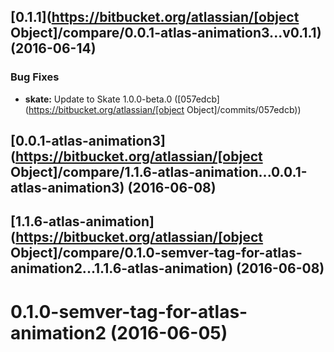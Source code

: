 <a name="0.1.1"></a>
## [0.1.1](https://bitbucket.org/atlassian/[object Object]/compare/0.0.1-atlas-animation3...v0.1.1) (2016-06-14)


### Bug Fixes

* **skate:** Update to Skate 1.0.0-beta.0 ([057edcb](https://bitbucket.org/atlassian/[object Object]/commits/057edcb))



<a name="0.0.1-atlas-animation3"></a>
## [0.0.1-atlas-animation3](https://bitbucket.org/atlassian/[object Object]/compare/1.1.6-atlas-animation...0.0.1-atlas-animation3) (2016-06-08)



<a name="1.1.6-atlas-animation"></a>
## [1.1.6-atlas-animation](https://bitbucket.org/atlassian/[object Object]/compare/0.1.0-semver-tag-for-atlas-animation2...1.1.6-atlas-animation) (2016-06-08)



<a name="0.1.0-semver-tag-for-atlas-animation2"></a>
# 0.1.0-semver-tag-for-atlas-animation2 (2016-06-05)



